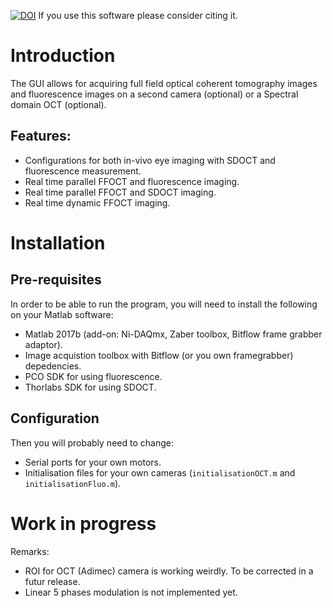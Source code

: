 [![DOI](https://zenodo.org/badge/111929339.svg)](https://zenodo.org/badge/latestdoi/111929339) If you use this software please consider citing it.

# Introduction

The GUI allows for acquiring full field optical coherent tomography images and fluorescence images on a second camera (optional) or a Spectral domain OCT (optional).

## Features:

- Configurations for both in-vivo eye imaging with SDOCT and fluorescence measurement.
- Real time parallel FFOCT and fluorescence imaging.
- Real time parallel FFOCT and SDOCT imaging.
- Real time dynamic FFOCT imaging.

# Installation

## Pre-requisites

In order to be able to run the program, you will need to install the following on your Matlab software:
- Matlab 2017b (add-on: Ni-DAQmx, Zaber toolbox, Bitflow frame grabber adaptor).
- Image acquistion toolbox with Bitflow (or you own framegrabber) depedencies.
- PCO SDK for using fluorescence.
- Thorlabs SDK for using SDOCT.

## Configuration

Then you will probably need to change:
- Serial ports for your own motors.
- Initialisation files for your own cameras (`initialisationOCT.m` and `initialisationFluo.m`).

# Work in progress

Remarks:
- ROI for OCT (Adimec) camera is working weirdly. To be corrected in a futur release.
- Linear 5 phases modulation is not implemented yet.
